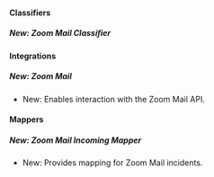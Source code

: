 
#### Classifiers

##### New: Zoom Mail Classifier



#### Integrations

##### New: Zoom Mail

- New: Enables interaction with the Zoom Mail API.

#### Mappers

##### New: Zoom Mail Incoming Mapper

- New: Provides mapping for Zoom Mail incidents.
